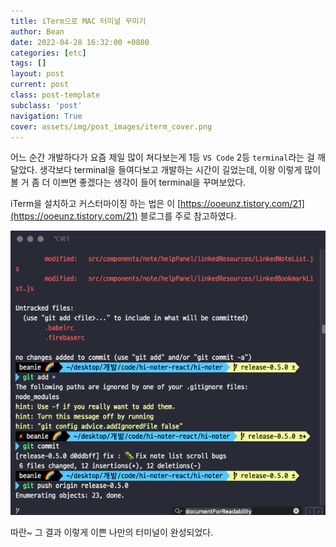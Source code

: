 ```yaml
---
title: iTerm으로 MAC 터미널 꾸미기
author: Bean
date: 2022-04-28 16:32:00 +0800
categories: [etc]
tags: []
layout: post
current: post
class: post-template
subclass: 'post'
navigation: True
cover: assets/img/post_images/iterm_cover.png
---
```


어느 순간 개발하다가 요즘 제일 많이 쳐다보는게 1등 `VS Code` 2등 `terminal`라는 걸 깨달았다. 생각보다 terminal을 들여다보고 개발하는 시간이 길었는데, 이왕 이렇게 많이 볼 거 좀 더 이쁘면 좋겠다는 생각이 들어 terminal을 꾸며보았다.

iTerm을 설치하고 커스터마이징 하는 법은 이 [https://ooeunz.tistory.com/21](https://ooeunz.tistory.com/21) 블로그를 주로 참고하였다.

<div style="text-align: left">
   <img src="/assets/img/post_images/iterm.png" />
</div>

따란~ 그 결과 이렇게 이쁜 나만의 터미널이 완성되었다.